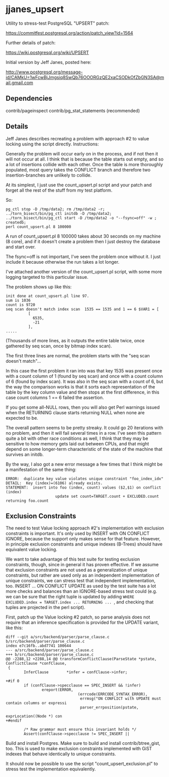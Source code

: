 jjanes_upsert
=============

Utility to stress-test PostgreSQL "UPSERT" patch:

  https://commitfest.postgresql.org/action/patch_view?id=1564

Further details of patch:

  https://wiki.postgresql.org/wiki/UPSERT

Initial version by Jeff Janes, posted here:

http://www.postgresql.org/message-id/CAMkU=1wFcwBjJmgsiq8SwQb76OOORGzQE2xaCSODkOfZbGN3SA@mail.gmail.com

Dependencies
------------
contrib/pageinspect
contrib/pg_stat_statements (recommended)

Details
-------

Jeff Janes describes recreating a problem with approach #2 to value locking
using the script directly. Instructions:

Generally the problem will occur early on in the process, and if not then it
will not occur at all.  I think that is because the table starts out empty, and
so a lot of insertions collide with each other.  Once the table is more
thoroughly populated, most query takes the CONFLICT branch and therefore two
insertion-branches are unlikely to collide.

At its simplest, I just use the count_upsert.pl script and your patch and
forget all the rest of the stuff from my test platform.

So:

```
pg_ctl stop -D /tmp/data2; rm /tmp/data2 -r;
../torn_bisect/bin/pg_ctl initdb -D /tmp/data2;
../torn_bisect/bin/pg_ctl start -D /tmp/data2 -o "--fsync=off" -w ;
createdb;
perl count_upsert.pl 8 100000
```

A run of count_upsert.pl 8 100000 takes about 30 seconds on my machine (8
core), and if it doesn't create a problem then I just destroy the database and
start over.

The fsync=off is not important, I've seen the problem once without it.  I just
include it because otherwise the run takes a lot longer.

I've attached another version of the count_upsert.pl script, with some more
logging targeted to this particular issue.

The problem shows up like this:

```
init done at count_upsert.pl line 97.
sum is 1036
count is 9720
seq scan doesn't match index scan  1535 == 1535 and 1 == 6 $VAR1 = [
          [
            6535,
            -21
          ],
.....
```
(Thousands of more lines, as it outputs the entire table twice, once gathered
by seq scan, once by bitmap index scan).

The first three lines are normal, the problem starts with the "seq scan doesn't
match"...

In this case the first problem it ran into was that key 1535 was present once
with a count column of 1 (found by seq scan) and once with a count column of 6
(found by index scan).  It was also in the seq scan with a count of 6, but the
way the comparison works is that it sorts each representation of the table by
the key column value and then stops at the first difference, in this case count
columns 1 == 6 failed the assertion.

If you get some all-NULL rows, then you will also get Perl warnings issued when
the RETURNING clause starts returning NULL when none are expected to be.

The overall pattern seems to be pretty streaky.  It could go 20 iterations with
no problem, and then it will fail several times in a row.  I've seen this
pattern quite a bit with other race conditions as well, I think that they may
be sensitive to how memory gets laid out between CPUs, and that might depend on
some longer-term characteristic of the state of the machine that survives an
initdb.

By the way, I also got a new error message a few times that I think might be a
manifestation of the same thing:

```
ERROR:  duplicate key value violates unique constraint "foo_index_idx"
DETAIL:  Key (index)=(6106) already exists.
STATEMENT:  insert into foo (index, count) values ($2,$1) on conflict
(index)
                      update set count=TARGET.count + EXCLUDED.count
returning foo.count
```

Exclusion Constraints
---------------------
The need to test Value locking approach #2's implementation with exclusion
constraints is important.  It's only used by INSERT with ON CONFLICT IGNORE,
because the support only makes sense for that feature.  However, in principle
exclusion constraints and unique indexes (B-Trees) should have equivalent value
locking.

We want to take advantage of this test suite for testing exclusion constraints,
though, since in general it has proven effective.  If we assume that exclusion
constraints are not used as a generalization of unique constraints, but rather
are used only as an independent implementation of unique constraints, we can
stress test that independent implementation, too.  INSERT ... ON CONFLICT
UPDATE as used by the test suite has a lot more checks and balances than an
IGNORE-based stress test could (e.g. we can be sure that the right tuple is
updated by adding `WHERE EXCLUDED.index = TARGET.index ... RETURNING ... `, and
checking that tuples are projected in the perl script).

First, patch up the Value locking #2 patch, so parse analysis does not require
that an inference specification is provided for the UPDATE variant, like this:

```
diff --git a/src/backend/parser/parse_clause.c b/src/backend/parser/parse_clause.c
index e7c16fb..abd7741 100644
--- a/src/backend/parser/parse_clause.c
+++ b/src/backend/parser/parse_clause.c
@@ -2288,12 +2288,14 @@ transformConflictClause(ParseState *pstate, ConflictClause *confClause,
 {
        InferClause        *infer = confClause->infer;

+#if 0
        if (confClause->specclause == SPEC_INSERT && !infer)
                ereport(ERROR,
                                (errcode(ERRCODE_SYNTAX_ERROR),
                                 errmsg("ON CONFLICT with UPDATE must contain columns or expressi
                                 parser_errposition(pstate,
                                                                        exprLocation((Node *) con
+#endif

        /* Raw grammar must ensure this invariant holds */
        Assert(confClause->specclause != SPEC_INSERT ||
```

Build and install Postgres.  Make sure to build and install contrib/btree_gist,
too.  This is used to make exclusion constraints implemented with GiST indexes
that behave identically to unique constraints.

It should now be possible to use the script "count_upsert_exclusion.pl" to
stress test the implementation equivalently.
